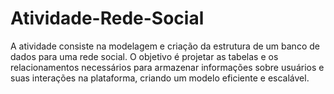 # Atividade-Rede-Social
A atividade consiste na modelagem e criação da estrutura de um banco de dados para uma rede social. O objetivo é projetar as tabelas e os relacionamentos necessários para armazenar informações sobre usuários e suas interações na plataforma, criando um modelo eficiente e escalável.
